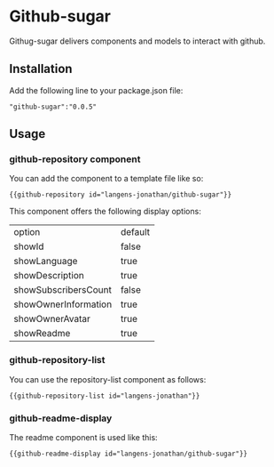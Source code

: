 # Github-sugar

Githug-sugar delivers components and models to interact with github.

## Installation

Add the following line to your package.json file:
```
"github-sugar":"0.0.5"
```

## Usage

### github-repository component
You can add the component to a template file like so:
```
{{github-repository id="langens-jonathan/github-sugar"}}
```
This component offers the following display options:
<table>
<tr><td>option</td><td>default</td></tr>
<tr><td>showId</td><td>false</td></tr>
<tr><td>showLanguage</td><td>true</td></tr>
<tr><td>showDescription</td><td>true</td></tr>
<tr><td>showSubscribersCount</td><td>false</td></tr>
<tr><td>showOwnerInformation</td><td>true</td></tr>
<tr><td>showOwnerAvatar</td><td>true</td></tr>
<tr><td>showReadme</td><td>true</td></tr>
</table>

### github-repository-list
You can use the repository-list component as follows:
```
{{github-repository-list id="langens-jonathan"}}
```

### github-readme-display
The readme component is used like this:
```
{{github-readme-display id="langens-jonathan/github-sugar"}}
```